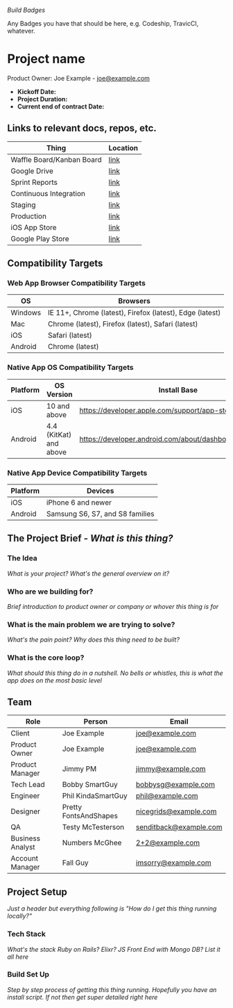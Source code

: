 _Build Badges_

Any Badges you have that should be here, e.g. Codeship, TravicCI, whatever.

# Project name
Product Owner: Joe Example - joe@example.com
* **Kickoff Date:**
* **Project Duration:**
* **Current end of contract Date:**

## Links to relevant docs, repos, etc.
Thing | Location
--- | ---
Waffle Board/Kanban Board | [link]()
Google Drive | [link]()
Sprint Reports | [link]()
Continuous Integration | [link]()
Staging | [link]()
Production | [link]()
iOS App Store | [link]()
Google Play Store | [link]()

## Compatibility Targets
### Web App Browser Compatibility Targets

OS | Browsers
--- | ---
Windows | IE 11+, Chrome (latest), Firefox (latest), Edge (latest)
Mac | Chrome (latest), Firefox (latest), Safari (latest)
iOS | Safari (latest)
Android | Chrome (latest)

### Native App OS Compatibility Targets

Platform | OS Version | Install Base
--- | --- | ---
iOS | 10 and above | https://developer.apple.com/support/app-store/
Android | 4.4 (KitKat) and above | https://developer.android.com/about/dashboards/index.html

### Native App Device Compatibility Targets

Platform | Devices
--- | ---
iOS | iPhone 6 and newer
Android | Samsung S6, S7, and S8 families

## The Project Brief - _What is this thing?_

### The Idea
_What is your project? What's the general overview on it?_

### Who are we building for?
_Brief introduction to product owner or company or whover this thing is for_

### What is the main problem we are trying to solve?
_What's the pain point? Why does this thing need to be built?_

### What is the core loop?
_What should this thing do in a nutshell. No bells or whistles, this is what the app does on the most basic level_

## Team

Role | Person | Email
---- | --- | ---
Client | Joe Example | joe@example.com |
Product Owner | Joe Example | joe@example.com |
Product Manager | Jimmy PM | jimmy@example.com |
Tech Lead | Bobby SmartGuy | bobbysg@example.com |
Engineer | Phil KindaSmartGuy | phil@example.com |
Designer | Pretty FontsAndShapes | nicegrids@example.com |
QA | Testy McTesterson | senditback@example.com |
Business Analyst | Numbers McGhee | 2+2@example.com |
Account Manager | Fall Guy | imsorry@example.com |

## Project Setup
_Just a header but everything following is "How do I get this thing running locally?"_

### Tech Stack
_What's the stack Ruby on Rails? Elixr? JS Front End with Mongo DB? List it all here_

### Build Set Up
_Step by step process of getting this thing running. Hopefully you have an install script. If not then get super detailed right here_
